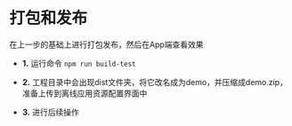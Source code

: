 # 打包和发布

在上一步的基础上进行打包发布，然后在App端查看效果

* **1.** 运行命令  `npm run build-test`

* **2.** 工程目录中会出现dist文件夹，将它改名成为demo，并压缩成demo.zip，
准备上传到离线应用资源配置界面中

* **3.** 进行后续操作

